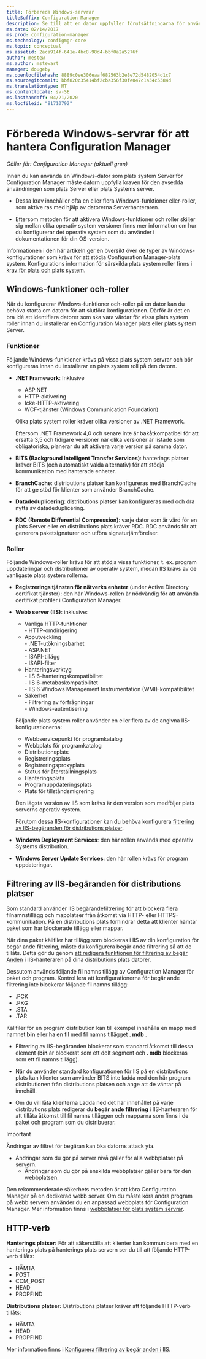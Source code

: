 ```yaml
---
title: Förbereda Windows-servrar
titleSuffix: Configuration Manager
description: Se till att en dator uppfyller förutsättningarna för användning som plats Server eller en plats system Server för Configuration Manager.
ms.date: 02/14/2017
ms.prod: configuration-manager
ms.technology: configmgr-core
ms.topic: conceptual
ms.assetid: 2aca914f-641e-4bc8-98d4-bbf0a2a5276f
author: mestew
ms.author: mstewart
manager: dougeby
ms.openlocfilehash: 8889c0ee306eaaf682563b2e8e72d5482054d1c7
ms.sourcegitcommit: bbf820c35414bf2cba356f30fe047c1a34c5384d
ms.translationtype: MT
ms.contentlocale: sv-SE
ms.lasthandoff: 04/21/2020
ms.locfileid: "81710792"
---
```

# <a name="prepare-windows-servers-to-support-configuration-manager"></a>Förbereda Windows-servrar för att hantera Configuration Manager

*Gäller för: Configuration Manager (aktuell gren)*

Innan du kan använda en Windows-dator som plats system Server för Configuration Manager måste datorn uppfylla kraven för den avsedda användningen som plats Server eller plats Systems server.  

- Dessa krav innehåller ofta en eller flera Windows-funktioner eller-roller, som aktive ras med hjälp av datorerna Serverhanteraren.  

- Eftersom metoden för att aktivera Windows-funktioner och roller skiljer sig mellan olika operativ system versioner finns mer information om hur du konfigurerar det operativ system som du använder i dokumentationen för din OS-version.  

Informationen i den här artikeln ger en översikt över de typer av Windows-konfigurationer som krävs för att stödja Configuration Manager-plats system. Konfigurations information för särskilda plats system roller finns i [krav för plats och plats system](../configs/site-and-site-system-prerequisites.md).

##  <a name="windows-features-and-roles"></a><a name="BKMK_WinFeatures"></a>Windows-funktioner och-roller  
När du konfigurerar Windows-funktioner och-roller på en dator kan du behöva starta om datorn för att slutföra konfigurationen. Därför är det en bra idé att identifiera datorer som ska vara värdar för vissa plats system roller innan du installerar en Configuration Manager plats eller plats system Server.

### <a name="features"></a>Funktioner  
Följande Windows-funktioner krävs på vissa plats system servrar och bör konfigureras innan du installerar en plats system roll på den datorn.  

- **.NET Framework**: Inklusive  

    - ASP.NET  
    - HTTP-aktivering  
    - Icke-HTTP-aktivering  
    - WCF-tjänster (Windows Communication Foundation)  

    Olika plats system roller kräver olika versioner av .NET Framework.  

    Eftersom .NET Framework 4,0 och senare inte är bakåtkompatibel för att ersätta 3,5 och tidigare versioner när olika versioner är listade som obligatoriska, planerar du att aktivera varje version på samma dator.  

- **BITS (Background Intelligent Transfer Services)**: hanterings platser kräver BITS (och automatiskt valda alternativ) för att stödja kommunikation med hanterade enheter.  

- **BranchCache**: distributions platser kan konfigureras med BranchCache för att ge stöd för klienter som använder BranchCache.  

- **Datadeduplicering**: distributions platser kan konfigureras med och dra nytta av datadeduplicering.  

- **RDC (Remote Differential Compression)**: varje dator som är värd för en plats Server eller en distributions plats kräver RDC. RDC används för att generera paketsignaturer och utföra signaturjämförelser.  

### <a name="roles"></a>Roller  
Följande Windows-roller krävs för att stödja vissa funktioner, t. ex. program uppdateringar och distributioner av operativ system, medan IIS krävs av de vanligaste plats system rollerna.  

- **Registrerings tjänsten för nätverks enheter** (under Active Directory certifikat tjänster): den här Windows-rollen är nödvändig för att använda certifikat profiler i Configuration Manager.  

- **Webb server (IIS)**: inklusive:  
    - Vanliga HTTP-funktioner  
          - HTTP-omdirigering  
    - Apputveckling  
          - .NET-utökningsbarhet  
          - ASP.NET  
          - ISAPI-tillägg  
          - ISAPI-filter  
    - Hanteringsverktyg  
          - IIS 6-hanteringskompatibilitet  
          - IIS 6-metabaskompatibilitet  
          - IIS 6 Windows Management Instrumentation (WMI)-kompatibilitet  
    - Säkerhet  
          - Filtrering av förfrågningar  
          - Windows-autentisering  

  Följande plats system roller använder en eller flera av de angivna IIS-konfigurationerna:  
  - Webbservicepunkt för programkatalog  
  - Webbplats för programkatalog  
  - Distributionsplats  
  - Registreringsplats  
  - Registreringsproxyplats  
  - Status för återställningsplats  
  - Hanteringsplats  
  - Programuppdateringsplats  
  - Plats för tillståndsmigrering     

  Den lägsta version av IIS som krävs är den version som medföljer plats serverns operativ system.  

  Förutom dessa IIS-konfigurationer kan du behöva konfigurera [filtrering av IIS-begäranden för distributions platser](#BKMK_IISFiltering).  

- **Windows Deployment Services**: den här rollen används med operativ Systems distribution.  

- **Windows Server Update Services**: den här rollen krävs för program uppdateringar.  


##  <a name="iis-request-filtering-for-distribution-points"></a><a name="BKMK_IISFiltering"></a>Filtrering av IIS-begäranden för distributions platser  
Som standard använder IIS begärandefiltrering för att blockera flera filnamnstillägg och mapplatser från åtkomst via HTTP- eller HTTPS-kommunikation. På en distributions plats förhindrar detta att klienter hämtar paket som har blockerade tillägg eller mappar.  

När dina paket källfiler har tillägg som blockeras i IIS av din konfiguration för begär ande filtrering, måste du konfigurera begär ande filtrering så att de tillåts. Detta gör du genom [att redigera funktionen för filtrering av begär Anden](https://technet.microsoft.com/library/hh831621.aspx) i IIS-hanteraren på dina distributions plats datorer.  

Dessutom används följande fil namns tillägg av Configuration Manager för paket och program. Kontrol lera att konfigurationerna för begär ande filtrering inte blockerar följande fil namns tillägg:  

- .PCK  
- .PKG  
- .STA  
- .TAR  

Källfiler för en program distribution kan till exempel innehålla en mapp med namnet **bin** eller ha en fil med fil namns tillägget **. mdb** .  

- Filtrering av IIS-begäranden blockerar som standard åtkomst till dessa element (**bin** är blockerat som ett dolt segment och **. mdb** blockeras som ett fil namns tillägg).  

- När du använder standard konfigurationen för IIS på en distributions plats kan klienter som använder BITS inte ladda ned den här program distributionen från distributions platsen och ange att de väntar på innehåll.  

- Om du vill låta klienterna Ladda ned det här innehållet på varje distributions plats redigerar du **begär ande filtrering** i IIS-hanteraren för att tillåta åtkomst till fil namns tilläggen och mapparna som finns i de paket och program som du distribuerar.  

> [!IMPORTANT]  
> Ändringar av filtret för begäran kan öka datorns attack yta.  
> 
> - Ändringar som du gör på server nivå gäller för alla webbplatser på servern.   
>     - Ändringar som du gör på enskilda webbplatser gäller bara för den webbplatsen.  
> 
> Den rekommenderade säkerhets metoden är att köra Configuration Manager på en dedikerad webb server. Om du måste köra andra program på webb servern använder du en anpassad webbplats för Configuration Manager. Mer information finns i [webbplatser för plats system servrar](websites-for-site-system-servers.md).  

## <a name="http-verbs"></a>HTTP-verb
**Hanterings platser:** För att säkerställa att klienter kan kommunicera med en hanterings plats på hanterings plats servern ser du till att följande HTTP-verb tillåts:  
- HÄMTA
- POST
- CCM_POST
- HEAD
- PROPFIND

**Distributions platser:** Distributions platser kräver att följande HTTP-verb tillåts:
- HÄMTA
- HEAD
- PROPFIND

Mer information finns i [Konfigurera filtrering av begär anden i IIS](https://technet.microsoft.com/library/hh831621.aspx#Verbs). 
